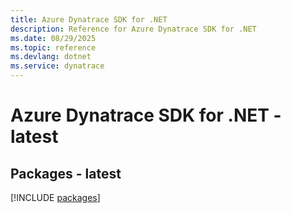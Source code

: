 ```yaml
---
title: Azure Dynatrace SDK for .NET
description: Reference for Azure Dynatrace SDK for .NET
ms.date: 08/29/2025
ms.topic: reference
ms.devlang: dotnet
ms.service: dynatrace
---
```

# Azure Dynatrace SDK for .NET - latest
## Packages - latest
[!INCLUDE [packages](dynatrace-index.md)]